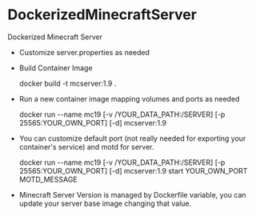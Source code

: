 # DockerizedMinecraftServer
Dockerized Minecraft Server

- Customize server.properties as needed

- Build Container Image

	docker build -t mcserver:1.9 .

- Run a new container image mapping volumes and ports as needed
	
	docker run --name mc19 [-v /YOUR_DATA_PATH:/SERVER] [-p 25565:YOUR_OWN_PORT] [-d] mcserver:1.9

- You can customize default port (not really needed for exporting your container's service) and motd for server.

	docker run --name mc19 [-v /YOUR_DATA_PATH:/SERVER] [-p 25565:YOUR_OWN_PORT] [-d] mcserver:1.9 start YOUR_OWN_PORT MOTD_MESSAGE

- Minecraft Server Version is managed by Dockerfile variable, you can update your server base image changing that value.



